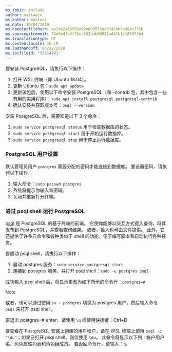 ```yaml
---
ms.topic: include
author: mattwojo
ms.author: mattwoj
ms.date: 10/04/2019
ms.openlocfilehash: aa1da2a65f95d92e895533ed37426b5e454c255b
ms.sourcegitcommit: 76e8b4fb3f76cc162aab80982a441bfc18507fb4
ms.translationtype: HT
ms.contentlocale: zh-CN
ms.lasthandoff: 04/29/2020
ms.locfileid: "72314891"
---
```

要安装 PostgreSQL，请执行以下操作：

1. 打开 WSL 终端（即 Ubuntu 18.04）。
2. 更新 Ubuntu 包：`sudo apt update`
3. 更新该包后，使用以下命令安装 PostgreSQL（和 -contrib 包，其中包含一些有用的实用程序）：`sudo apt install postgresql postgresql-contrib`
4. 确认安装并获取版本号：`psql --version`

安装 PostgreSQL 后，需要知道以下 3 个命令：

1. `sudo service postgresql status` 用于检查数据库的状态。
2. `sudo service postgresql start` 用于开始运行数据库。
3. `sudo service postgresql stop` 用于停止运行数据库。

### <a name="postgresql-user-setup"></a>PostgreSQL 用户设置

默认管理员用户 `postgres` 需要分配的密码才能连接到数据库。 要设置密码，请执行以下操作：

1. 输入命令：`sudo passwd postgres`
2. 系统将提示你输入新密码。
3. 关闭并重新打开终端。

### <a name="run-postgresql-with-psql-shell"></a>通过 psql shell 运行 PostgreSQL

[psql](https://www.postgresql.org/docs/10/app-psql.html) 是 PostgreSQL 的基于终端的前端。 它使你能够以交互方式键入查询，将其发布到 PostgreSQL，并查看查询结果。 或者，输入也可由文件提供。 此外，它还提供了许多元命令和各种类似于 shell 的功能，便于编写脚本和自动执行各种任务。

要启动 psql shell，请执行以下操作：

1. 启动 postgres 服务：`sudo service postgresql start`
2. 连接到 postgres 服务，并打开 psql shell：`sudo -u postgres psql`

成功输入 psql shell 后，将显示更改为如下所示的命令行：`postgres=#`

> [!NOTE]
> 或者，也可以通过使用 `su - postgres` 切换为 postgres 用户，然后输入命令 `psql` 来打开 psql shell。

要退出 postgres=# enter，请使用 `\q` 或使用快捷键：Ctrl+D

要查看在 PostgreSQL 安装上创建的用户帐户，请在 WSL 终端上使用 `psql -c "\du"`；如果已打开 psql shell，则仅使用 `\du`。 此命令将显示以下列：帐户用户名、角色属性列表和角色组成员。 要返回命令行，请输入：`q`。
